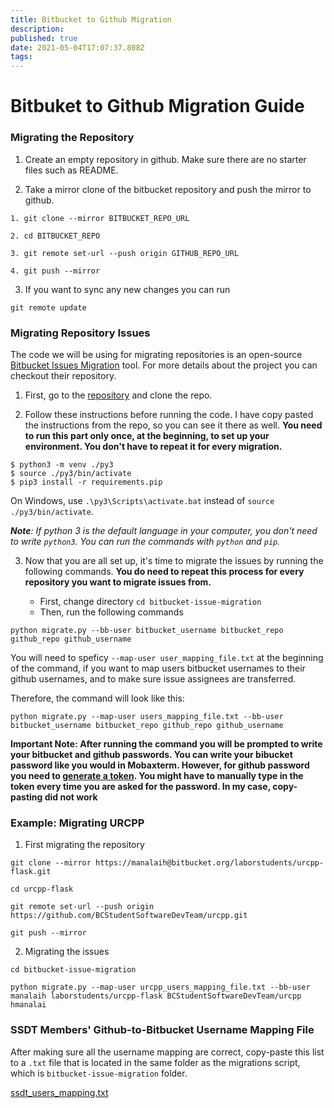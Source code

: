 ```yaml
---
title: Bitbucket to Github Migration
description: 
published: true
date: 2021-05-04T17:07:37.808Z
tags: 
---
```


# Bitbuket to Github Migration Guide

### Migrating the Repository

1. Create an empty repository in github. Make sure there are no starter files such as README. 

2. Take a mirror clone of the bitbucket repository and push the mirror to github. 
```
1. git clone --mirror BITBUCKET_REPO_URL

2. cd BITBUCKET_REPO

3. git remote set-url --push origin GITHUB_REPO_URL

4. git push --mirror
```

3. If you want to sync any new changes you can run
```
git remote update
```

### Migrating Repository Issues
The code we will be using for migrating repositories is an open-source [Bitbucket Issues Migration](https://github.com/jeffwidman/bitbucket-issue-migration) tool. For more details about the project you can checkout their repository. 

1. First, go to the [repository](https://github.com/jeffwidman/bitbucket-issue-migration) and clone the repo.

2. Follow these instructions before running the code. I have copy pasted the instructions from the repo, so you can see it there  as well. 
**You need to run this part only once, at the beginning, to set up your environment. You don't have to repeat it for every migration.** 
```
$ python3 -m venv ./py3
$ source ./py3/bin/activate
$ pip3 install -r requirements.pip
```

On Windows, use `.\py3\Scripts\activate.bat` instead of `source ./py3/bin/activate`. 

***Note**: If python 3 is the default language in your computer, you don't need to write `python3`. You can run the commands with `python` and `pip`.*

3. Now that you are all set up, it's time to migrate the issues by running the following commands. **You do need to repeat this process for every repository you want to migrate issues from.** 

	* First, change directory `cd bitbucket-issue-migration`
  	* Then, run the following commands
```
python migrate.py --bb-user bitbucket_username bitbucket_repo github_repo github_username
```

You will need to speficy `--map-user user_mapping_file.txt` at the beginning of the command, if you want to map users bitbucket usernames to their github usernames, and to make sure issue assignees are transferred. 

Therefore, the command will look like this: 
```
python migrate.py --map-user users_mapping_file.txt --bb-user bitbucket_username bitbucket_repo github_repo github_username
```
**Important Note: After running the command you will be prompted to write your bitbucket and github passwords. 
You can write your bibucket password like you would in Mobaxterm. However, for github password you need to [generate a token](https://docs.github.com/en/github/authenticating-to-github/creating-a-personal-access-token). You might have to manually type in the token every time you are asked for the password. In my case, copy-pasting did not work**

### Example: Migrating URCPP
1. First migrating the repository
```   
git clone --mirror https://manalaih@bitbucket.org/laborstudents/urcpp-flask.git

cd urcpp-flask 

git remote set-url --push origin https://github.com/BCStudentSoftwareDevTeam/urcpp.git

git push --mirror
```

2. Migrating the issues
```
cd bitbucket-issue-migration

python migrate.py --map-user urcpp_users_mapping_file.txt --bb-user manalaih laborstudents/urcpp-flask BCStudentSoftwareDevTeam/urcpp hmanalai
```


### SSDT Members' Github-to-Bitbucket Username Mapping File
After making sure all the username mapping are correct, copy-paste this list to a `.txt` file that is located in the same folder as the migrations script, which is `bitbucket-issue-migration` folder.

[ssdt_users_mapping.txt](/ssdt_users_mapping.txt)














